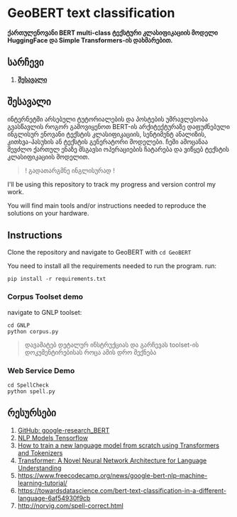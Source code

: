 # GeoBERT text classification
**ქართულენოვანი BERT multi-class ტექსტური კლასიფიკაციის მოდელი HuggingFace და Simple Transformers-ის დახმარებით.**

## სარჩევი

1. [**შესავალი**](#შესავალი)

## შესავალი

ინტერნეტში არსებული ტუტორიალების და პოსტების უმრავლესობა გვასწავლის როგორ გამოვიყენოთ BERT-ის  არქიტექტურაზე დაფუძნებული ინგლისურ ენოვანი ტექსტის კლასიფიკაციის, სენტიმენტ ანალიზის, კითხვა-პასუხის ან ტექსტის გენერატორი მოდელები. ჩემი ამოცანაა შევძლო ქართულ ენაზე მსგავსი ოპერაციების ჩატარება და ვიწყებ ტექსტის კლასიფიკაციის მოდელით.

> ! გადათარგმნე ინგლისურად ! 

I'll be using this repository to track my progress and version control my work. 

You will find main tools and/or instructions needed to reproduce the solutions on your hardware.

## Instructions

Clone the repository and navigate to GeoBERT with `cd GeoBERT`

You need to install all the requirements needed to run the program. run:

```commandline
pip install -r requirements.txt
```

### Corpus Toolset demo
navigate to GNLP toolset:
```commandline
cd GNLP
python corpus.py
```

> დავამატებ დეტალურ ინსტრუქციას და გარჩევას toolset-ის დოკუმენტირებისას როცა ამის დრო მექნება

### Web Service Demo
```commandline
cd SpellCheck
python spell.py
```

## რესურსები
1. [GitHub: google-research_BERT](https://github.com/google-research/bert)
2. [NLP Models Tensorflow](https://github.com/huseinzol05/NLP-Models-Tensorflow/tree/master/spelling-correction)
3. [How to train a new language model from scratch using Transformers and Tokenizers](https://huggingface.co/blog/how-to-train)
4. [Transformer: A Novel Neural Network Architecture for Language Understanding](https://ai.googleblog.com/2017/08/transformer-novel-neural-network.html)
5. https://www.freecodecamp.org/news/google-bert-nlp-machine-learning-tutorial/
6. https://towardsdatascience.com/bert-text-classification-in-a-different-language-6af54930f9cb
7. http://norvig.com/spell-correct.html
